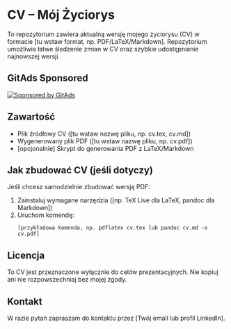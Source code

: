 <!-- GitAds-Verify: IPDIDZKWSQF9V38K8U3RP5L5Q13S7LIM -->

# CV – Mój Życiorys

To repozytorium zawiera aktualną wersję mojego życiorysu (CV) w formacie [tu wstaw format, np. PDF/LaTeX/Markdown]. Repozytorium umożliwia łatwe śledzenie zmian w CV oraz szybkie udostępnianie najnowszej wersji.

## GitAds Sponsored
[![Sponsored by GitAds](https://gitads.dev/v1/ad-serve?source=mplik/cv@github)](https://gitads.dev/v1/ad-track?source=mplik/cv@github)


## Zawartość

- Plik źródłowy CV ([tu wstaw nazwę pliku, np. cv.tex, cv.md])
- Wygenerowany plik PDF ([tu wstaw nazwę pliku, np. cv.pdf])
- [opcjonalnie] Skrypt do generowania PDF z LaTeX/Markdown

## Jak zbudować CV (jeśli dotyczy)

Jeśli chcesz samodzielnie zbudować wersję PDF:

1. Zainstaluj wymagane narzędzia ([np. TeX Live dla LaTeX, pandoc dla Markdown])
2. Uruchom komendę:
   ```
   [przykładowa komenda, np. pdflatex cv.tex lub pandoc cv.md -o cv.pdf]
   ```

## Licencja

To CV jest przeznaczone wyłącznie do celów prezentacyjnych. Nie kopiuj ani nie rozpowszechniaj bez mojej zgody.

## Kontakt

W razie pytań zapraszam do kontaktu przez [Twój email lub profil LinkedIn].
